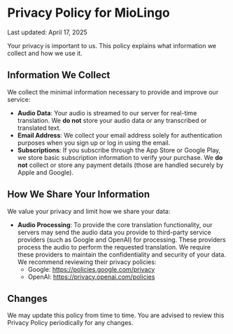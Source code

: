 # Privacy Policy for MioLingo

Last updated: April 17, 2025

Your privacy is important to us. This policy explains what information we collect and how we use it.

## Information We Collect

We collect the minimal information necessary to provide and improve our service:
- **Audio Data**: Your audio is streamed to our server for real-time translation. We **do not** store your audio data or any transcribed or translated text.
- **Email Address**: We collect your email address solely for authentication purposes when you sign up or log in using the email.
- **Subscriptions**: If you subscribe through the App Store or Google Play, we store basic subscription information to verify your purchase. We **do not** collect or store any payment details (those are handled securely by Apple and Google).

## How We Share Your Information

We value your privacy and limit how we share your data:

- **Audio Processing**: To provide the core translation functionality, our servers may send the audio data you provide to third-party service providers (such as Google and OpenAI) for processing. These providers process the audio to perform the requested translation. We require these providers to maintain the confidentiality and security of your data. We recommend reviewing their privacy policies:
  - Google: https://policies.google.com/privacy
  - OpenAI: https://privacy.openai.com/policies

## Changes

We may update this policy from time to time. You are advised to review this Privacy Policy periodically for any changes.
